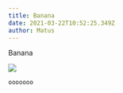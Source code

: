 ```yaml
---
title: Banana
date: 2021-03-22T10:52:25.349Z
author: Matus
---
```

Banana

![](https://www.tachyum.com/assets/img/logo.svg)



```
ooooooo
```